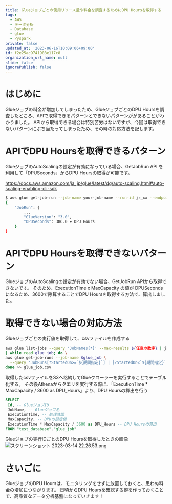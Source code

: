 ```yaml
---
title: Glueジョブごとの使用リソース量や料金を調査するためにDPU Hoursを取得する
tags:
  - AWS
  - データ分析
  - Database
  - glue
  - Pyspark
private: false
updated_at: '2023-06-16T10:09:06+09:00'
id: f2e25ac9741908e117c8
organization_url_name: null
slide: false
ignorePublish: false
---
```

# はじめに
Glueジョブの料金が増加してしまったため、GlueジョブごとのDPU Hoursを調査したところ、APIで取得できるパターンとできないパターンががあることがわかりました。
APIから取得できる場合は特別苦労はないですが、今回は取得できないパターンにぶち当たってしまったため、その時の対応方法を記します。

# APIでDPU Hoursを取得できるパターン
GlueジョブのAutoScalingの設定が有効になっている場合、GetJobRun API を利用して「DPUSeconds」からDPU Hoursの取得が可能です。

https://docs.aws.amazon.com/ja_jp/glue/latest/dg/auto-scaling.html#auto-scaling-enabling-cli-sdk

```bash
$ aws glue get-job-run --job-name your-job-name --run-id jr_xx --endpoint https://glue.us-east-1.amazonaws.com --region us-east-1
{
    "JobRun": {
        ...
        "GlueVersion": "3.0",
        "DPUSeconds": 386.0 ← DPU Hours
    }
}
```

# APIでDPU Hoursを取得できないパターン
GlueジョブのAutoScalingの設定が有効でない場合、GetJobRun APIから取得できないです。
そのため、ExecutionTime x MaxCapacity の値が DPUSeconds になるため、3600で除算することでDPU Hoursを取得する方法で、算出しました。

# 取得できない場合の対応方法

Glueジョブごとの実行値を取得して、csvファイルを作成する
```bash
aws glue list-jobs --query 'JobNames[*]' --max-results ${任意の数字} | jq -r '.[]' \
| while read glue_job; do \
aws glue get-job-runs --job-name $glue_job \
  --query 'JobRuns[?StartedOn>=`${期間指定}`] | [?StartedOn<`${期間指定}`].[Id,JobName,ExecutionTime,MaxCapacity]' --output text | tr -s '\t' ','; \
done >> glue_job.csv
```

取得したcsvファイルをS3へ格納してGlueクローラーを実行することでテーブル化する。
その後Athenaからクエリを実行する際に、「ExecutionTime * MaxCapacity / 3600 as DPU_Hours」より、DPU Hoursの算出を行う
```sql
SELECT 
 Id, -- GlueジョブID
 JobName, -- Glueジョブ名
 ExecutionTime, -- 処理時間
 MaxCapacity, -- DPUの設定値
 ExecutionTime * MaxCapacity / 3600 as DPU_Hours -- DPU Hoursの算出
FROM "test_database"."glue_job"
```

Glueジョブの実行IDごとのDPU Hoursを取得したときの画像
![スクリーンショット 2023-03-14 22.26.53.png](https://qiita-image-store.s3.ap-northeast-1.amazonaws.com/0/263017/3b4c53b8-3383-16ee-7676-234c7b85a4f9.png)


# さいごに
GlueジョブのDPU Hoursは、モニタリングをせずに放置しておくと、思わぬ料金の増加につながります。
日頃からDPU Hoursを確認する癖を作っておくことで、高品質なデータ分析基盤になっていきます！
